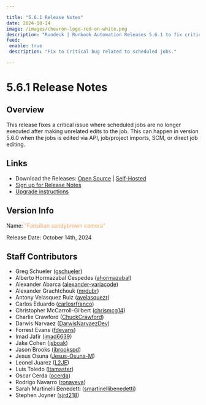 ```yaml
---

title: "5.6.1 Release Notes"
date: 2024-10-14
image: /images/chevron-logo-red-on-white.png
description: "Rundeck | Runbook Automation Releases 5.6.1 to fix critical bug."
feed:
 enable: true
 description: "Fix to Critical bug related to scheduled jobs."

---
```


# 5.6.1 Release Notes

## Overview

This release fixes a critical issue where scheduled jobs are no longer executed after making unrelated edits to the job.  This can happen in version 5.6.0 when the jobs is edited via API, job/project imports, SCM, or direct job editing.

## Links

- Download the Releases: [Open Source](https://www.rundeck.com/community-downloads/5.6.1) | [Self-Hosted](https://www.rundeck.com/enterprise-downloads/5.6.1)
- [Sign up for Release Notes](https://www.rundeck.com/release-notes-signup)
- [Upgrade instructions](/upgrading/index.md)

## Version Info

Name: <span style="color: sandybrown"><span class="glyphicon glyphicon-camera"></span> "Fansiban sandybrown camera"</span>

Release Date: October 14th, 2024

## Staff Contributors

* Greg Schueler ([gschueler](https://github.com/gschueler))
* Alberto Hormazabal Cespedes ([ahormazabal](https://github.com/ahormazabal))
* Alexander Abarca ([alexander-variacode](https://github.com/alexander-variacode))
* Alexander Grachtchouk ([mrdubr](https://github.com/mrdubr))
* Antony Velasquez Ruiz ([avelasquezr](https://github.com/avelasquezr))
* Carlos Eduardo ([carlosrfranco](https://github.com/carlosrfranco))
* Christopher McCarroll-Gilbert ([chrismcg14](https://github.com/chrismcg14))
* Charlie Crawford ([ChuckCrawford](https://github.com/ChuckCrawford))
* Darwis Narvaez ([DarwisNarvaezDev](https://github.com/DarwisNarvaezDev))
* Forrest Evans ([fdevans](https://github.com/fdevans))
* Imad Jafir ([imad6639](https://github.com/imad6639))
* Jake Cohen ([jsboak](https://github.com/jsboak))
* Jason Brooks ([jbrookspd](https://github.com/jbrookspd))
* Jesus Osuna ([Jesus-Osuna-M](https://github.com/Jesus-Osuna-M))
* Leonel Juarez ([L2JE](https://github.com/L2JE))
* Luis Toledo ([ltamaster](https://github.com/ltamaster))
* Oscar Cerda ([ocerda](https://github.com/ocerda))
* Rodrigo Navarro ([ronaveva](https://github.com/ronaveva))
* Sarah Martinelli Benedetti ([smartinellibenedetti](https://github.com/smartinellibenedetti))
* Stephen Joyner ([sjrd218](https://github.com/sjrd218))
